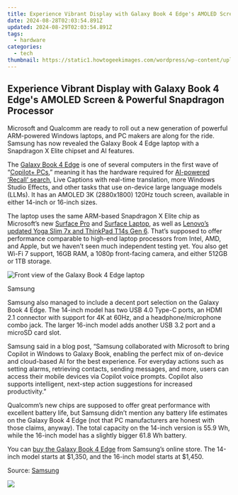 ```yaml
---
title: Experience Vibrant Display with Galaxy Book 4 Edge's AMOLED Screen & Powerful Snapdragon Processor
date: 2024-08-28T02:03:54.891Z
updated: 2024-08-29T02:03:54.891Z
tags:
  - hardware
categories:
  - tech
thumbnail: https://static1.howtogeekimages.com/wordpress/wp-content/uploads/2024/05/galaxy-1.jpg
---
```


## Experience Vibrant Display with Galaxy Book 4 Edge's AMOLED Screen & Powerful Snapdragon Processor

Microsoft and Qualcomm are ready to roll out a new generation of powerful ARM-powered Windows laptops, and PC makers are along for the ride. Samsung has now revealed the Galaxy Book 4 Edge laptop with a Snapdragon X Elite chipset and AI features.

 The [Galaxy Book 4 Edge](https://shop-links.co/link/?exclusive=1&publisher_slug=itechdaily19598&url=https%3A%2F%2Fwww.samsung.com%2Fus%2Fcomputing%2Fgalaxy-books%2Fgalaxy-book4-edge%2Fbuy%2Fgalaxy-book4-edge-14-qualcomm-snapdragon-x-elite-512gb-sapphire-blue-np940xma-kb1us%2F) is one of several computers in the first wave of “[Copilot+ PCs](https://change-location.techidaily.com/how-to-stop-my-spouse-from-spying-on-my-motorola-moto-g24-drfone-by-drfone-virtual-android/),” meaning it has the hardware required for [AI-powered ‘Recall’ search](https://tech-hub.techidaily.com/leveraging-chatgpt-for-effective-meditation-routines-a-step-by-step-guide/), Live Captions with real-time translation, more Windows Studio Effects, and other tasks that use on-device large language models (LLMs). It has an AMOLED 3K (2880x1800) 120Hz touch screen, available in either 14-inch or 16-inch sizes.

 The laptop uses the same ARM-based Snapdragon X Elite chip as Microsoft’s new [Surface Pro](https://extra-resources.techidaily.com/enhancing-stories-through-animations-with-movie-maker/) and [Surface Laptop](https://android-unlock.techidaily.com/how-to-change-samsung-lock-screen-clock-in-seconds-by-drfone-android/), as well as [Lenovo’s updated Yoga Slim 7x and ThinkPad T14s Gen 6](https://twitter-videos.techidaily.com/in-2024-social-media-showdown-twitters-toptiktok-selection/). That’s supposed to offer performance comparable to high-end laptop processors from Intel, AMD, and Apple, but we haven’t seen much independent testing yet. You also get Wi-Fi 7 support, 16GB RAM, a 1080p front-facing camera, and either 512GB or 1TB storage.

![Front view of the Galaxy Book 4 Edge laptop](https://static1.howtogeekimages.com/wordpress/wp-content/uploads/2024/05/galaxybook.jpg) 

Samsung

 Samsung also managed to include a decent port selection on the Galaxy Book 4 Edge. The 14-inch model has two USB 4.0 Type-C ports, an HDMI 2.1 connector with support for 4K at 60Hz, and a headphone/microphone combo jack. The larger 16-inch model adds another USB 3.2 port and a microSD card slot.

 Samsung said in a blog post, “Samsung collaborated with Microsoft to bring Copilot in Windows to Galaxy Book, enabling the perfect mix of on-device and cloud-based AI for the best experience. For everyday actions such as setting alarms, retrieving contacts, sending messages, and more, users can access their mobile devices via Copilot voice prompts. Copilot also supports intelligent, next-step action suggestions for increased productivity.”

 Qualcomm’s new chips are supposed to offer great performance with excellent battery life, but Samsung didn’t mention any battery life estimates on the Galaxy Book 4 Edge (not that PC manufacturers are honest with those claims, anyway). The total capacity on the 14-inch version is 55.9 Wh, while the 16-inch model has a slightly bigger 61.8 Wh battery.

 You can [buy the Galaxy Book 4 Edge](https://shop-links.co/link/?exclusive=1&publisher_slug=itechdaily19598&url=https%3A%2F%2Fwww.samsung.com%2Fus%2Fcomputing%2Fgalaxy-books%2Fgalaxy-book4-edge%2Fbuy%2Fgalaxy-book4-edge-14-qualcomm-snapdragon-x-elite-512gb-sapphire-blue-np940xma-kb1us%2F) from Samsung’s online store. The 14-inch model starts at $1,350, and the 16-inch model starts at $1,450.

 Source: [Samsung](https://shop-links.co/link/?exclusive=1&publisher_slug=itechdaily19598&url=https%3A%2F%2Fnews.samsung.com%2Fus%2Fsamsung-galaxy-book4-edge-next-gen-ai-pc-expands-galaxy-ai-ecosystem%2F)

<ins class="adsbygoogle"
     style="display:block"
     data-ad-format="autorelaxed"
     data-ad-client="ca-pub-7571918770474297"
     data-ad-slot="1223367746"></ins>



<ins class="adsbygoogle"
     style="display:block"
     data-ad-client="ca-pub-7571918770474297"
     data-ad-slot="8358498916"
     data-ad-format="auto"
     data-full-width-responsive="true"></ins>



<!-- affiliate ads begin -->
<a href="https://estore.winxdvd.com/order/checkout.php?PRODS=4612444&QTY=1&AFFILIATE=108875&CART=1"><img src="https://www.winxdvd.com/affiliate/new-banner/pt-728x90.jpg" border="0"></a>
<!-- affiliate ads end -->